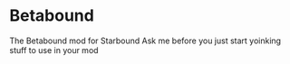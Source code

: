 # Betabound
The Betabound mod for Starbound
Ask me before you just start yoinking stuff to use in your mod

